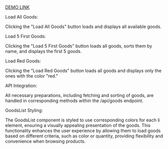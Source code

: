 [DEMO LINK](https://nazarbaraban.github.io/react_dynamic-list-of-goods/)


Load All Goods:

Clicking the "Load All Goods" button loads and displays all available goods.

Load 5 First Goods:

Clicking the "Load 5 First Goods" button loads all goods, sorts them by name, and displays the first 5 goods.

Load Red Goods:

Clicking the "Load Red Goods" button loads all goods and displays only the ones with the color "red."

API Integration:

All necessary preparations, including fetching and sorting of goods, are handled in corresponding methods within the /api/goods endpoint.

GoodsList Styling:

The GoodsList component is styled to use corresponding colors for each li element, ensuring a visually appealing presentation of the goods.
This functionality enhances the user experience by allowing them to load goods based on different criteria, such as color or quantity, providing flexibility and convenience when browsing products.